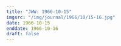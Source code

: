 ```yaml
---
title: "JWW: 1966-10-15"
imgsrc: "/img/journal/1966/10/15-16.jpg"
date: 1966-10-15
enddate: 1966-10-16
draft: false
---
```


<!-- fix pre-formatted input -->
